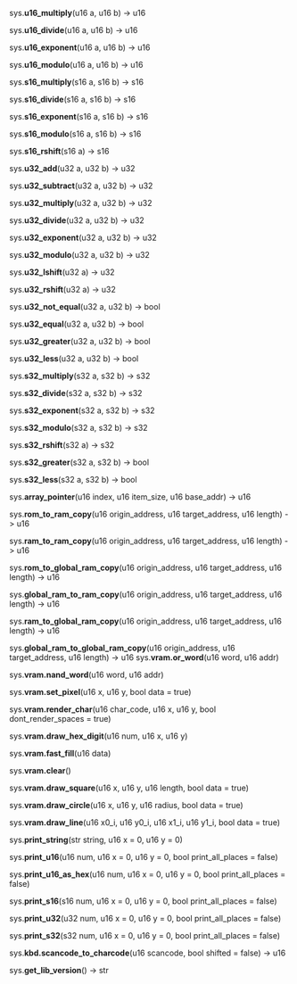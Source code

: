 sys.**u16_multiply**(u16 a, u16 b) -> u16

sys.**u16_divide**(u16 a, u16 b) -> u16

sys.**u16_exponent**(u16 a, u16 b) -> u16

sys.**u16_modulo**(u16 a, u16 b) -> u16

sys.**s16_multiply**(s16 a, s16 b) -> s16

sys.**s16_divide**(s16 a, s16 b) -> s16

sys.**s16_exponent**(s16 a, s16 b) -> s16

sys.**s16_modulo**(s16 a, s16 b) -> s16

sys.**s16_rshift**(s16 a) -> s16

sys.**u32_add**(u32 a, u32 b) -> u32

sys.**u32_subtract**(u32 a, u32 b) -> u32

sys.**u32_multiply**(u32 a, u32 b) -> u32

sys.**u32_divide**(u32 a, u32 b) -> u32

sys.**u32_exponent**(u32 a, u32 b) -> u32

sys.**u32_modulo**(u32 a, u32 b) -> u32

sys.**u32_lshift**(u32 a) -> u32

sys.**u32_rshift**(u32 a) -> u32

sys.**u32_not_equal**(u32 a, u32 b) -> bool

sys.**u32_equal**(u32 a, u32 b) -> bool

sys.**u32_greater**(u32 a, u32 b) -> bool

sys.**u32_less**(u32 a, u32 b) -> bool

sys.**s32_multiply**(s32 a, s32 b) -> s32

sys.**s32_divide**(s32 a, s32 b) -> s32

sys.**s32_exponent**(s32 a, s32 b) -> s32

sys.**s32_modulo**(s32 a, s32 b) -> s32

sys.**s32_rshift**(s32 a) -> s32

sys.**s32_greater**(s32 a, s32 b) -> bool

sys.**s32_less**(s32 a, s32 b) -> bool

sys.**array_pointer**(u16 index, u16 item_size, u16 base_addr) -> u16

sys.**rom_to_ram_copy**(u16 origin_address, u16 target_address, u16 length) -> u16

sys.**ram_to_ram_copy**(u16 origin_address, u16 target_address, u16 length) -> u16

sys.**rom_to_global_ram_copy**(u16 origin_address, u16 target_address, u16 length) -> u16

sys.**global_ram_to_ram_copy**(u16 origin_address, u16 target_address, u16 length) -> u16

sys.**ram_to_global_ram_copy**(u16 origin_address, u16 target_address, u16 length) -> u16

sys.**global_ram_to_global_ram_copy**(u16 origin_address, u16 target_address, u16 length)
 -> u16
sys.**vram.or_word**(u16 word, u16 addr)

sys.**vram.nand_word**(u16 word, u16 addr)

sys.**vram.set_pixel**(u16 x, u16 y, bool data = true)

sys.**vram.render_char**(u16 char_code, u16 x, u16 y, bool dont_render_spaces = true)

sys.**vram.draw_hex_digit**(u16 num, u16 x, u16 y)

sys.**vram.fast_fill**(u16 data)

sys.**vram.clear**()

sys.**vram.draw_square**(u16 x, u16 y, u16 length, bool data = true)

sys.**vram.draw_circle**(u16 x, u16 y, u16 radius, bool data = true)

sys.**vram.draw_line**(u16 x0_i, u16 y0_i, u16 x1_i, u16 y1_i, bool data = true)

sys.**print_string**(str string, u16 x = 0, u16 y = 0)

sys.**print_u16**(u16 num, u16 x = 0, u16 y = 0, bool print_all_places = false)

sys.**print_u16_as_hex**(u16 num, u16 x = 0, u16 y = 0, bool print_all_places = false)

sys.**print_s16**(s16 num, u16 x = 0, u16 y = 0, bool print_all_places = false)

sys.**print_u32**(u32 num, u16 x = 0, u16 y = 0, bool print_all_places = false)

sys.**print_s32**(s32 num, u16 x = 0, u16 y = 0, bool print_all_places = false)

sys.**kbd.scancode_to_charcode**(u16 scancode, bool shifted = false) -> u16

sys.**get_lib_version**() -> str
